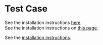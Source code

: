 # Test Case

See the installation instructions [here](https://example.com).  
See the installation instructions on [this page](https://example.com).  

See the [installation instructions](https://example.com).

